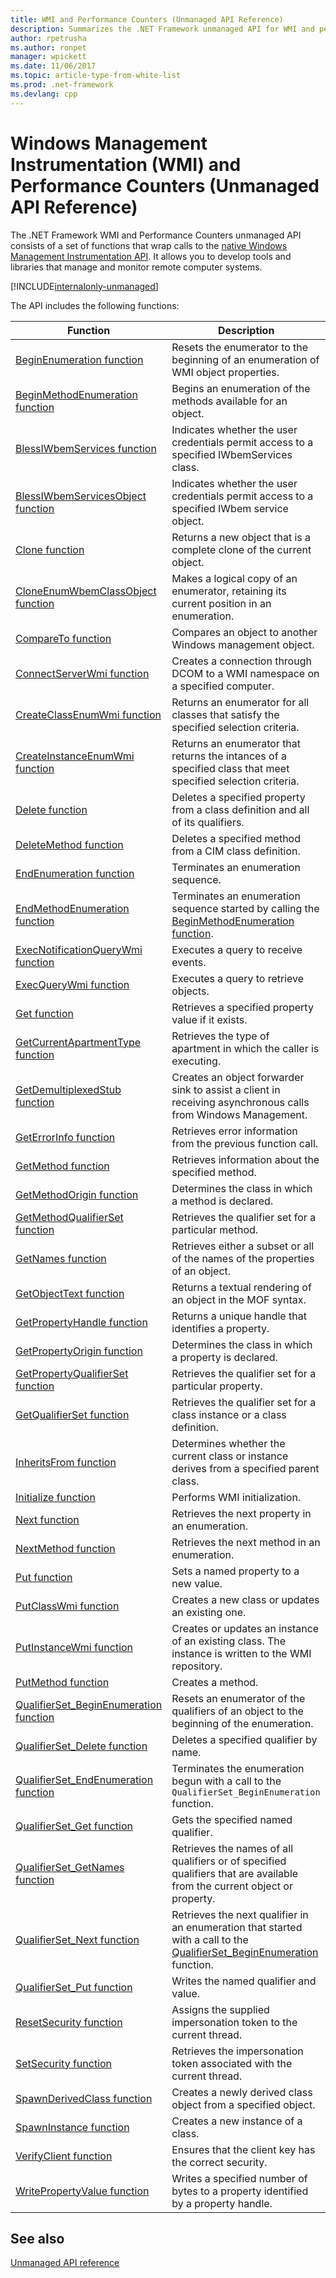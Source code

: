 ```yaml
---
title: WMI and Performance Counters (Unmanaged API Reference) 
description: Summarizes the .NET Framework unmanaged API for WMI and performance counter information.
author: rpetrusha
ms.author: ronpet
manager: wpickett
ms.date: 11/06/2017
ms.topic: article-type-from-white-list
ms.prod: .net-framework
ms.devlang: cpp
---
```

# Windows Management Instrumentation (WMI) and Performance Counters (Unmanaged API Reference)

The .NET Framework WMI and Performance Counters unmanaged API consists of a set of functions that wrap calls to the [native Windows Management Instrumentation API](https://msdn.microsoft.com/library/aa389276(v=vs.85).aspx). It allows you to develop tools and libraries that manage and monitor remote computer systems.

[!INCLUDE[internalonly-unmanaged](../../../../includes/internalonly-unmanaged.md)]
  
The API includes the following functions:

| Function | Description |
|---------|---------|
| [BeginEnumeration function](beginenumeration.md) | Resets the enumerator to the beginning of an enumeration of WMI object properties. |
| [BeginMethodEnumeration function](beginmethodenumeration.md) |  Begins an enumeration of the methods available for an object. |
| [BlessIWbemServices function](blessiwbemservices.md) | Indicates whether the user credentials permit access to a specified IWbemServices class. |
| [BlessIWbemServicesObject function](blessiwbemservicesobject.md) | Indicates whether the user credentials permit access to a specified IWbem service object. |
| [Clone function](clone.md) | Returns a new object that is a complete clone of the current object. |
| [CloneEnumWbemClassObject function](cloneenumwbemclassobject.md) | Makes a logical copy of an enumerator, retaining its current position in an enumeration. |
| [CompareTo function](compareto.md) | Compares an object to another Windows management object. |
| [ConnectServerWmi function](connectserverwmi.md) | Creates a connection through DCOM to a WMI namespace on a specified computer. |
| [CreateClassEnumWmi function](createclassenumwmi.md) | Returns an enumerator for all classes that satisfy the specified selection criteria. |
| [CreateInstanceEnumWmi function](createinstanceenumwmi.md) | Returns an enumerator that returns the intances of a specified class that meet specified selection criteria. |
| [Delete function](delete.md) | Deletes a specified property from a class definition and all of its qualifiers. |
| [DeleteMethod function](deletemethod.md) | Deletes a specified method from a CIM class definition. |
| [EndEnumeration function](endenumeration.md) | Terminates an enumeration sequence. | 
| [EndMethodEnumeration function](endmethodenumeration.md) | Terminates an enumeration sequence started by calling the  [BeginMethodEnumeration function](beginmethodenumeration.md). |
| [ExecNotificationQueryWmi function](execnotificationquerywmi.md) | Executes a query to receive events. |
| [ExecQueryWmi function](execquerywmi.md) | Executes a query to retrieve objects. |
| [Get function](get.md) | Retrieves a specified property value if it exists. |
| [GetCurrentApartmentType function](getcurrentapartmenttype.md) | Retrieves the type of apartment in which the caller is executing. |
| [GetDemultiplexedStub function](getdemultiplexedstub.md) | Creates an object forwarder sink to assist a client in receiving asynchronous calls from Windows Management. |
| [GetErrorInfo function](geterrorinfo.md) | Retrieves error information from the previous function call. | 
| [GetMethod function](getmethod.md) | Retrieves information about the specified method. | 
| [GetMethodOrigin function](getmethodorigin.md) | Determines the class in which a method is declared. |
| [GetMethodQualifierSet function](getmethodqualifierset.md) | Retrieves the qualifier set for a particular method. |
| [GetNames function](getnames.md) | Retrieves either a subset or all of the names of the properties of an object. |
| [GetObjectText function](getobjecttext.md) | Returns a textual rendering of an object in the MOF syntax. | 
| [GetPropertyHandle function](getpropertyhandle.md) | Returns a unique handle that identifies a property. |
| [GetPropertyOrigin function](getpropertyorigin.md) | Determines the class in which a property is declared. |
| [GetPropertyQualifierSet function](getpropertyqualifierset.md) | Retrieves the qualifier set for a particular property.  |
| [GetQualifierSet function](getqualifierset.md) | Retrieves the qualifier set for a class instance or a class definition. |
| [InheritsFrom function](inheritsfrom.md) | Determines whether the current class or instance derives from a specified parent class. |
| [Initialize function](initialize.md) | Performs WMI initialization. |
| [Next function](next.md) | Retrieves the next property in an enumeration. | 
| [NextMethod function](nextmethod.md) | Retrieves the next method in an enumeration. |
| [Put function](put.md) | Sets a named property to a new value. |
| [PutClassWmi function](putclasswmi.md) | Creates a new class or updates an existing one. |
| [PutInstanceWmi function](putinstancewmi.md) | Creates or updates an instance of an existing class. The instance is written to the WMI repository. |
| [PutMethod function](putmethod.md) | Creates a method. |
| [QualifierSet_BeginEnumeration function](qualifierset-beginenumeration.md) | Resets an enumerator of the qualifiers of an object to the beginning of the enumeration. |
| [QualifierSet_Delete function](qualifierset-delete.md) | Deletes a specified qualifier by name.  |
| [QualifierSet_EndEnumeration function](qualifierset-endenumeration.md) | Terminates the enumeration begun with a call to the `QualifierSet_BeginEnumeration` function. |
| [QualifierSet_Get function](qualifierset-get.md) | Gets the specified named qualifier.  |
| [QualifierSet_GetNames function](qualifierset-getnames.md) | Retrieves the names of all qualifiers or of specified qualifiers that are available from the current object or property. |
| [QualifierSet_Next function](qualifierset-next.md) | Retrieves the next qualifier in an enumeration that started with a call to the [QualifierSet_BeginEnumeration](qualifierset-beginenumeration.md) function. |
| [QualifierSet_Put function](qualifierset-put.md) | Writes the named qualifier and value. |
| [ResetSecurity function](resetsecurity.md) | Assigns the supplied impersonation token to the current thread. |
| [SetSecurity function](setsecurity.md) | Retrieves the impersonation token associated with the current thread. |
| [SpawnDerivedClass function](spawnderivedclass.md) | Creates a newly derived class object from a specified object. | 
| [SpawnInstance function](spawninstance.md) | Creates a new instance of a class. |   
| [VerifyClient function](verifyclientkey.md) | Ensures that the client key has the correct security. |
| [WritePropertyValue function](writepropertyvalue.md) | Writes a specified number of bytes to a property identified by a property handle. |

 ## See also
[Unmanaged API reference](../index.md) 